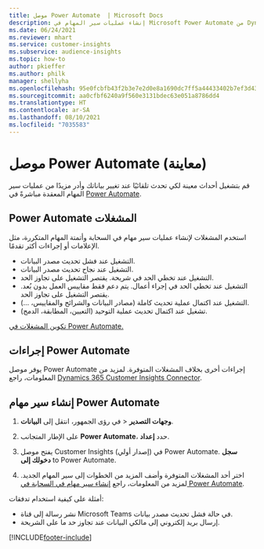 ```yaml
---
title: موصل Power Automate  | Microsoft Docs
description: إنشاء عمليات سير المهام في Microsoft Power Automate من Dynamics 365 Customer Insights.
ms.date: 06/24/2021
ms.reviewer: mhart
ms.service: customer-insights
ms.subservice: audience-insights
ms.topic: how-to
author: pkieffer
ms.author: philk
manager: shellyha
ms.openlocfilehash: 95e0fcbfb43f2b3e7e2d0e8a1690dc7ff5a44433402b7ef3d437710eb0efff15
ms.sourcegitcommit: aa0cfbf6240a9f560e3131bdec63e051a8786dd4
ms.translationtype: HT
ms.contentlocale: ar-SA
ms.lasthandoff: 08/10/2021
ms.locfileid: "7035583"
---
```

# <a name="power-automate-connector-preview"></a>موصل Power Automate (معاينة)

قم بتشغيل أحداث معينة لكي تحدث تلقائيًا عند تغيير بياناتك وأدر مزيدًا من عمليات سير المهام المعقدة مباشرةً في [Power Automate](https://flow.microsoft.com/).

## <a name="power-automate-triggers"></a>Power Automate المشغلات

استخدم المشغلات لإنشاء عمليات سير مهام في السحابة وأتمتة المهام المتكررة، مثل الإعلامات أو إجراءات أكثر تقدمًا. 

- التشغيل عند فشل تحديث مصدر البيانات. 
- التشغيل عند نجاح تحديث مصدر البيانات.
- التشغيل عند تخطي الحد في شريحة. يقتصر التشغيل على تجاوز الحد.
- التشغيل عند تخطي الحد في إجراء أعمال. يتم دعم فقط مقاييس العمل بدون بُعد. يقتصر التشغيل على تجاوز الحد.
- التشغيل عند اكتمال عملية تحديث كاملة (مصادر البيانات والشرائح والمقاييس، ...).
- تشغيل عند اكتمال تحديث عملية التوحيد (التعيين، المطابقة، الدمج).

[تكوين المشغلات في Power Automate.](https://flow.microsoft.com/connectors/shared_customerinsights/dynamics-365-customer-insights-connector/)

## <a name="power-automate-actions"></a>إجراءات Power Automate

يوفر موصل Power Automate إجراءات أخرى بخلاف المشغلات المتوفرة. لمزيد من المعلومات، راجع [Dynamics 365 Customer Insights Connector](/connectors/customerinsights/).

## <a name="create-a-power-automate-flow"></a>إنشاء سير مهام Power Automate

1. في رؤى الجمهور، انتقل إلى **البيانات‏‎** > **وجهات التصدير‬**.

1. على الإطار المتجانب **Power Automate**، حدد **إعداد‏‎**.

1. يفتح موصل Customer Insights (إصدار أولي) في Power Automate. **سجل دخولك إلى** to Power Automate.

1. اختر أحد المشغلات المتوفرة وأضف المزيد من الخطوات إلى سير المهام الجديد. لمزيد من المعلومات، راجع [إنشاء سير مهام في السحابة في Power Automate](/power-automate/get-started-logic-flow).

أمثلة على كيفية استخدام تدفقات: 
- نشر رسالة إلى قناة Microsoft Teams في حالة فشل تحديث مصدر بيانات. 
- إرسال بريد إلكتروني إلى مالكي البيانات عند تجاوز حد ما على الشريحة.



[!INCLUDE[footer-include](../includes/footer-banner.md)]
